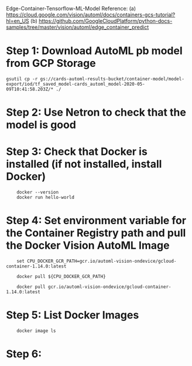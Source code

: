 Edge-Container-Tensorflow-ML-Model
Reference: 
(a) https://cloud.google.com/vision/automl/docs/containers-gcs-tutorial?hl=en_US
(b) https://github.com/GoogleCloudPlatform/python-docs-samples/tree/master/vision/automl/edge_container_predict


# Step 1: Download AutoML pb model from GCP Storage
```
gsutil cp -r gs://cards-automl-results-bucket/container-model/model-export/iod/tf_saved_model-cards_automl_model-2020-05-09T10:41:58.203Z/* ./
```

# Step 2: Use Netron to check that the model is good


# Step 3: Check that Docker is installed (if not installed, install Docker)
```
    docker --version
    docker run hello-world
```

# Step 4: Set environment variable for the Container Registry path and pull the Docker Vision AutoML Image
```
    set CPU_DOCKER_GCR_PATH=gcr.io/automl-vision-ondevice/gcloud-container-1.14.0:latest

    docker pull ${CPU_DOCKER_GCR_PATH}

    docker pull gcr.io/automl-vision-ondevice/gcloud-container-1.14.0:latest

```

# Step 5: List Docker Images
```
    docker image ls
```

# Step 6: 
